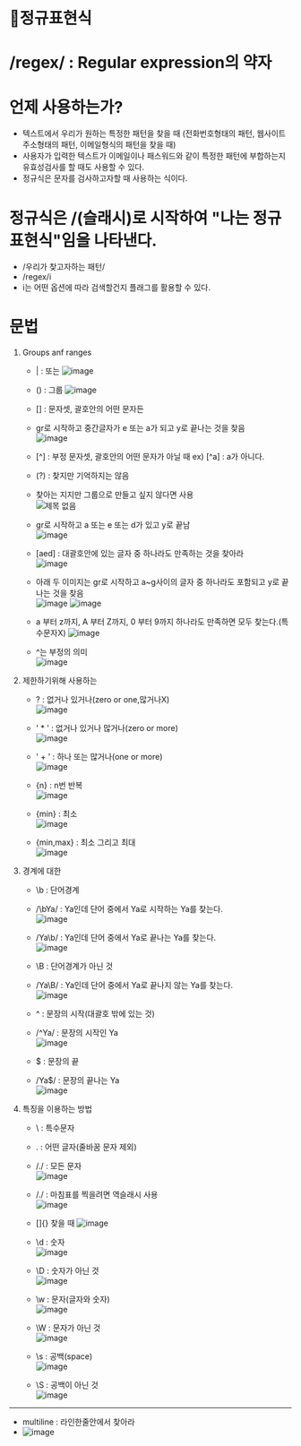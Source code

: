 # 🌼정규표현식
# /regex/ : Regular expression의 약자

# 언제 사용하는가?
- 텍스트에서 우리가 원하는 특정한 패턴을 찾을 때 (전화번호형태의 패턴, 웹사이트주소형태의 패턴, 이메일형식의 패턴을 찾을 때)
- 사용자가 입력한 텍스트가 이메일이나 패스워드와 같이 특정한 패턴에 부합하는지 유효성검사를 할 때도 사용할 수 있다.
- 정규식은 문자를 검사하고자할 때 사용하는 식이다.

# 정규식은 /(슬래시)로 시작하여 "나는 정규표현식"임을 나타낸다.
- /우리가 찾고자하는 패턴/
- /regex/i
- i는 어떤 옵션에 따라 검색할건지 플래그를 활용할 수 있다.

# 문법
1) Groups anf ranges
   - |  : 또는 ![image](https://github.com/leegowoon/regex/assets/145514701/80f8d1f0-26f2-483b-8acd-f451ddac2e12)

   - () : 그룹 ![image](https://github.com/leegowoon/regex/assets/145514701/8203b2c3-9990-4186-9ad4-fd772f1422bf)

   - [] : 문자셋, 괄호안의 어떤 문자든
   - gr로 시작하고 중간글자가 e 또는 a가 되고 y로 끝나는 것을 찾음   
   ![image](https://github.com/leegowoon/regex/assets/145514701/0068df32-2944-4436-93f0-e34686a7b108)

   
   - [^] : 부정 문자셋, 괄호안의 어떤 문자가 아닐 때 ex) [^a] : a가 아니다.
   
   - (?) : 찾지만 기억하지는 않음
   - 찾아는 지지만 그룹으로 만들고 싶지 않다면 사용  
  ![제목 없음](https://github.com/leegowoon/regex/assets/145514701/8fd32774-2127-4958-bb24-4b1fef3dc3dc)

   - gr로 시작하고 a 또는 e 또는 d가 있고 y로 끝남   
   ![image](https://github.com/leegowoon/regex/assets/145514701/d639baf7-9c6a-4613-acee-5499304f13de)

   - [aed] : 대괄호안에 있는 글자 중 하나라도 만족하는 것을 찾아라  
   ![image](https://github.com/leegowoon/regex/assets/145514701/aafa7fe2-f0ae-4737-a92b-b8fab15c7ec5)

   - 아래 두 이미지는 gr로 시작하고 a~g사이의 글자 중 하나라도 포함되고 y로 끝나는 것을 찾음   
   ![image](https://github.com/leegowoon/regex/assets/145514701/d1c7fdc3-2a1b-4ad0-922c-a31bdcdeb66f)
   ![image](https://github.com/leegowoon/regex/assets/145514701/76fc1403-3d24-4c88-b771-d1151fa124fb)


   - a 부터 z까지, A 부터 Z까지, 0 부터 9까지 하나라도 만족하면 모두 찾는다.(특수문자X)
   ![image](https://github.com/leegowoon/regex/assets/145514701/31f80819-23bc-4148-ae96-cd7cde0cfc9d)

   - ^는 부정의 의미   
   ![image](https://github.com/leegowoon/regex/assets/145514701/ac61c8f3-959d-4ca3-b806-6ae2fe58fb00)

2) 제한하기위해 사용하는
   - ? : 없거나 있거나(zero or one,많거나X)   
   ![image](https://github.com/leegowoon/regex/assets/145514701/f19d1860-f958-41e7-bece-836cbc55db43)

   - ' * ' : 없거나 있거나 많거나(zero or more)   
   ![image](https://github.com/leegowoon/regex/assets/145514701/295438f5-1b01-4e8e-993a-bf4a1615e9e2)

   - ' + ' : 하나 또는 많거나(one or more)   
   ![image](https://github.com/leegowoon/regex/assets/145514701/bea18c96-4ddc-4ee5-a5bf-52230d2e59b3)


   - {n} : n번 반복   
   ![image](https://github.com/leegowoon/regex/assets/145514701/da08cb6c-7c19-46c5-a7a4-4bfcd6e89a9d)


   - {min} : 최소   
   ![image](https://github.com/leegowoon/regex/assets/145514701/aaf6c7cf-e541-4cc1-9083-d6d96949d01e)


   - {min,max} : 최소 그리고 최대   
   ![image](https://github.com/leegowoon/regex/assets/145514701/5e90a60a-1080-4559-ae92-2f0a3eac62ae)


3) 경계에 대한
   - \b : 단어경계
   - /\bYa/ : Ya인데 단어 중에서 Ya로 시작하는 Ya를 찾는다.     
   ![image](https://github.com/leegowoon/regex/assets/145514701/69f8e7c9-1a06-4bc8-b764-dad03919dba3)
   - /Ya\b/ : Ya인데 단어 중에서 Ya로 끝나는 Ya를 찾는다.      
   ![image](https://github.com/leegowoon/regex/assets/145514701/f911317d-5131-4049-a774-0b8b5de2d753)

   - \B : 단어경계가 아닌 것
   - /Ya\B/ : Ya인데 단어 중에서 Ya로 끝나지 않는 Ya를 찾는다.   
   ![image](https://github.com/leegowoon/regex/assets/145514701/e75d2890-a3d4-491a-ae35-768ebe500713)

   - ^  : 문장의 시작(대괄호 밖에 있는 것)
   - /^Ya/ : 문장의 시작인 Ya   
   ![image](https://github.com/leegowoon/regex/assets/145514701/c9e7f847-6455-4cf0-b558-33e6d7d85390)

   - $  : 문장의 끝
   - /Ya$/ : 문장의 끝나는 Ya   
   ![image](https://github.com/leegowoon/regex/assets/145514701/8adb9f3d-6881-473c-a07a-5f0f9b819d67)

  
4) 특징을 이용하는 방법
   - \  : 특수문자
     
   - .  : 어떤 글자(줄바꿈 문자 제외)
   - /./ : 모든 문자   
   ![image](https://github.com/leegowoon/regex/assets/145514701/eb0ad004-d9c2-4ac9-bdfb-f809132c534b)
   - /\./ : 마침표를 찍을려면 역슬래시 사용   
   ![image](https://github.com/leegowoon/regex/assets/145514701/7544e569-88b4-49fd-b338-e4bec0e4340f)
   - []{} 찾을 때
   ![image](https://github.com/leegowoon/regex/assets/145514701/ae94b7ea-9472-4127-bd80-be5dce1c67bf)

   - \d : 숫자   
   ![image](https://github.com/leegowoon/regex/assets/145514701/b71068b9-3c85-482a-a6d4-8692f75e8d4d)

   - \D : 숫자가 아닌 것   
   ![image](https://github.com/leegowoon/regex/assets/145514701/04adb276-b26e-4eba-a630-8d3e9b76836a)

   - \w : 문자(글자와 숫자)   
   ![image](https://github.com/leegowoon/regex/assets/145514701/ace600a3-aca3-49db-905d-8833b20b3b79)

   - \W : 문자가 아닌 것   
   ![image](https://github.com/leegowoon/regex/assets/145514701/ff1f05c6-6aba-450d-a4e2-3385f6b48fc9)

   - \s : 공백(space)   
   ![image](https://github.com/leegowoon/regex/assets/145514701/b0ef40ce-3e67-4064-9e7f-4532febd1e91)

   - \S : 공백이 아닌 것   
   ![image](https://github.com/leegowoon/regex/assets/145514701/62996022-83eb-4217-b774-12ef9d1086d6)



  

---
- multiline : 라인한줄안에서 찾아라
- ![image](https://github.com/leegowoon/regex/assets/145514701/2b36fa85-a52f-4983-8edf-f4c244c59abc)

